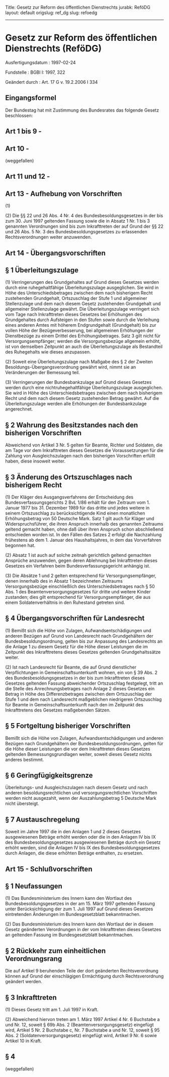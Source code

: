 Title: Gesetz zur Reform des öffentlichen Dienstrechts
jurabk: ReföDG
layout: default
origslug: ref_dg
slug: refoedg

---

# Gesetz zur Reform des öffentlichen Dienstrechts (ReföDG)

Ausfertigungsdatum
:   1997-02-24

Fundstelle
:   BGBl I: 1997, 322

Geändert durch
:   Art. 17 G v. 19.2.2006 I 334


## Eingangsformel

Der Bundestag hat mit Zustimmung des Bundesrates das folgende Gesetz
beschlossen:


## Art 1 bis 9 -



## Art 10 -

(weggefallen)


## Art 11 und 12 -



## Art 13 - Aufhebung von Vorschriften

(1)

(2) Die §§ 22 und 26 Abs. 4 Nr. 4 des Bundesbesoldungsgesetzes in der
bis zum 30. Juni 1997 geltenden Fassung sowie die in Absatz 1 Nr. 1
bis 3 genannten Verordnungen sind bis zum Inkrafttreten der auf Grund
der §§ 22 und 26 Abs. 5 Nr. 3 des Bundesbesoldungsgesetzes zu
erlassenden Rechtsverordnungen weiter anzuwenden.


## Art 14 - Übergangsvorschriften



## § 1 Überleitungszulage

(1) Verringerungen des Grundgehaltes auf Grund dieses Gesetzes werden
durch eine ruhegehaltfähige Überleitungszulage ausgeglichen. Sie wird
in Höhe des Unterschiedsbetrages zwischen dem nach bisherigem Recht
zustehenden Grundgehalt, Ortszuschlag der Stufe 1 und allgemeiner
Stellenzulage und dem nach diesem Gesetz zustehenden Grundgehalt und
allgemeiner Stellenzulage gewährt. Die Überleitungszulage verringert
sich vom Tage nach Inkrafttreten dieses Gesetzes bei Erhöhungen des
Grundgehaltes durch Aufsteigen in den Stufen sowie durch die
Verleihung eines anderen Amtes mit höherem Endgrundgehalt
(Grundgehalt) bis zur vollen Höhe der Bezügeverbesserung, bei
allgemeinen Erhöhungen der Dienstbezüge zu einem Drittel des
Erhöhungsbetrages. Satz 3 gilt nicht für Versorgungsempfänger; werden
die Versorgungsbezüge allgemein erhöht, ist von demselben Zeitpunkt an
auch die Überleitungszulage als Bestandteil des Ruhegehalts wie dieses
anzupassen.

(2) Soweit eine Überleitungszulage nach Maßgabe des § 2 der Zweiten
Besoldungs-Übergangsverordnung gewährt wird, nimmt sie an
Veränderungen der Bemessung teil.

(3) Verringerungen der Bundesbankzulage auf Grund dieses Gesetzes
werden durch eine nichtruhegehaltfähige Überleitungszulage
ausgeglichen. Sie wird in Höhe des Unterschiedsbetrages zwischen dem
nach bisherigem Recht und dem nach diesem Gesetz zustehenden Betrag
gewährt. Auf die Überleitungszulage werden alle Erhöhungen der
Bundesbankzulage angerechnet.


## § 2 Wahrung des Besitzstandes nach den bisherigen Vorschriften

Abweichend von Artikel 3 Nr. 5 gelten für Beamte, Richter und
Soldaten, die am Tage vor dem Inkrafttreten dieses Gesetzes die
Voraussetzungen für die Zahlung von Ausgleichszulagen nach den
bisherigen Vorschriften erfüllt haben, diese insoweit weiter.


## § 3 Änderung des Ortszuschlages nach bisherigem Recht

(1) Der Kläger des Ausgangsverfahrens der Entscheidung des
Bundesverfassungsgerichts 2 BvL 1/86 erhält für den Zeitraum vom 1.
Januar 1977 bis 31. Dezember 1989 für das dritte und jedes weitere in
seinem Ortszuschlag zu berücksichtigende Kind einen monatlichen
Erhöhungsbetrag von 50 Deutsche Mark. Satz 1 gilt auch für Kläger und
Widerspruchsführer, die ihren Anspruch innerhalb des genannten
Zeitraums geltend gemacht haben, ohne daß über ihren Anspruch schon
abschließend entschieden worden ist. In den Fällen des Satzes 2
erfolgt die Nachzahlung frühestens ab dem 1. Januar des
Haushaltsjahres, in dem das Vorverfahren begonnen hat.

(2) Absatz 1 ist auch auf solche zeitnah gerichtlich geltend gemachten
Ansprüche anzuwenden, gegen deren Ablehnung bei Inkrafttreten dieses
Gesetzes ein Verfahren beim Bundesverfassungsgericht anhängig ist.

(3) Die Absätze 1 und 2 gelten entsprechend für Versorgungsempfänger,
denen innerhalb des in Absatz 1 bezeichneten Zeitraums
Versorgungsbezüge einschließlich des Unterschiedsbetrages nach § 50
Abs. 1 des Beamtenversorgungsgesetzes für dritte und weitere Kinder
zustanden; dies gilt entsprechend für Versorgungsempfänger, die aus
einem Soldatenverhältnis in den Ruhestand getreten sind.


## § 4 Übergangsvorschriften für Landesrecht

(1) Bemißt sich die Höhe von Zulagen, Aufwandsentschädigungen und
anderen Bezügen auf Grund von Landesrecht nach Grundgehältern der
Bundesbesoldungsordnung, gelten bis zur Anpassung des Landesrechts an
die Anlage 1 zu diesem Gesetz für die Höhe dieser Leistungen die im
Zeitpunkt des Inkrafttretens dieses Gesetzes geltenden
Grundgehaltssätze weiter.

(2) Ist nach Landesrecht für Beamte, die auf Grund dienstlicher
Verpflichtungen in Gemeinschaftsunterkunft wohnen, ein von § 39 Abs. 2
des Bundesbesoldungsgesetzes in der bis zum Inkrafttreten dieses
Gesetzes geltenden Fassung abweichender Ortszuschlag festgelegt, tritt
an die Stelle des Anrechnungsbetrages nach Anlage 2 dieses Gesetzes
ein Betrag in Höhe des Differenzbetrages zwischen dem Ortszuschlag der
Stufe 1 und dem nach Landesrecht maßgeblichen niedrigeren Ortszuschlag
für Beamte in Gemeinschaftsunterkunft nach den im Zeitpunkt des
Inkrafttretens des Gesetzes maßgebenden Sätzen.


## § 5 Fortgeltung bisheriger Vorschriften

Bemißt sich die Höhe von Zulagen, Aufwandsentschädigungen und anderen
Bezügen nach Grundgehältern der Bundesbesoldungsordnungen, gelten für
die Höhe dieser Leistungen die vor dem Inkrafttreten dieses Gesetzes
geltenden Bemessungsgrundlagen weiter, soweit dieses Gesetz nichts
anderes bestimmt.


## § 6 Geringfügigkeitsgrenze

Überleitungs- und Ausgleichszulagen nach diesem Gesetz und nach
anderen besoldungsrechtlichen und versorgungsrechtlichen Vorschriften
werden nicht ausgezahlt, wenn der Auszahlungsbetrag 5 Deutsche Mark
nicht übersteigt.


## § 7 Austauschregelung

Soweit im Jahre 1997 die in den Anlagen 1 und 2 dieses Gesetzes
ausgewiesenen Beträge erhöht werden oder die in den Anlagen IV bis IX
des Bundesbesoldungsgesetzes ausgewiesenen Beträge durch ein Gesetz
erhöht werden, sind die Anlagen IV bis IX des Bundesbesoldungsgesetzes
durch Anlagen, die diese erhöhten Beträge enthalten, zu ersetzen.


## Art 15 - Schlußvorschriften



## § 1 Neufassungen

(1) Das Bundesministerium des Innern kann den Wortlaut des
Bundesbesoldungsgesetzes in der am 15. März 1997 geltenden Fassung
unter Berücksichtigung der zum 1. Juli 1997 auf Grund dieses Gesetzes
eintretenden Änderungen im Bundesgesetzblatt bekanntmachen.

(2) Das Bundesministerium des Innern kann den Wortlaut der in diesem
Gesetz geänderten Verordnungen in der vom Inkrafttreten dieses
Gesetzes an geltenden Fassung im Bundesgesetzblatt bekanntmachen.


## § 2 Rückkehr zum einheitlichen Verordnungsrang

Die auf Artikel 9 beruhenden Teile der dort geänderten
Rechtsverordnung können auf Grund der einschlägigen Ermächtigung durch
Rechtsverordnung geändert werden.


## § 3 Inkrafttreten

(1) Dieses Gesetz tritt am 1. Juli 1997 in Kraft.

(2) Abweichend hiervon treten am 1. März 1997 Artikel 4 Nr. 6
Buchstabe a und Nr. 12, soweit § 69b Abs. 2 (Beamtenversorgungsgesetz)
eingefügt wird, Artikel 5 Nr. 2 Buchstabe c, Nr. 7 Buchstabe a und Nr.
12, soweit § 95 Abs. 2 (Soldatenversorgungsgesetz) eingefügt wird,
Artikel 9 Nr. 6 sowie Artikel 10 in Kraft.


## § 4

(weggefallen)

